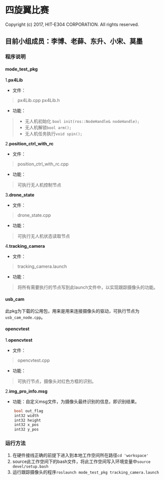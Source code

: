# 四旋翼比赛

Copyright (c) 2017, HIT-E304 CORPORATION. All rights reserved.

## 目前小组成员：李博、老薛、东升、小宋、莫墨

### 程序说明

#### mode_test_pkg

1.**px4Lib**

+ 文件：
> px4Lib.cpp
> px4Lib.h

+ 功能：
> - 无人机初始化 `bool init(ros::NodeHandle& nodeHandle);`
> - 无人机解锁`bool arm();`
> - 无人机任务执行`void spin();`

2.**position_ctrl_with_rc**

+ 文件：
> position_ctrl_with_rc.cpp

+ 功能：
> 可执行无人机控制节点

3.**drone_state**

+ 文件：
> drone_state.cpp

+ 功能：
> 可执行无人机状态读取节点

4.**tracking_camera**

+ 文件：
> tracking_camera.launch

+ 功能：
> 将所有需要执行的节点写到此launch文件中，以实现跟踪摄像头的功能。

#### usb_cam
此pkg为下载的公用包，用来是用来连接摄像头的驱动，可执行节点为`usb_cam_node.cpp`。

#### opencvtest
1.**opencvtest**

+ 文件：
> opencvtest.cpp

+ 功能：
> 可执行节点，摄像头对红色方框的识别。

2.**img_pro_info.msg**

+ 功能：自定义msg文件，为摄像头最终识别的信息，即识别结果。
``` cpp
    bool out_flag
    int32 width
    int32 height
    int32 x_pos
    int32 y_pos
```

### 运行方法
1. 在硬件接线正确的前提下进入到本地工作空间所在路径`cd 'workspace'`
2. source此工作空间下的bash文件，将此工作空间写入环境变量中`source devel/setup.bash`
3. 运行跟踪摄像头的程序`roslaunch mode_test_pkg tracking_camera.launch`